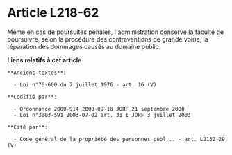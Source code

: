 # Article L218-62

Même en cas de poursuites pénales, l'administration conserve la faculté de poursuivre, selon la procédure des contraventions
de grande voirie, la réparation des dommages causés au domaine public.

**Liens relatifs à cet article**

	**Anciens textes**:

	  - Loi n°76-600 du 7 juillet 1976 - art. 16 (V)

	**Codifié par**:

	  - Ordonnance 2000-914 2000-09-18 JORF 21 septembre 2000
	  - Loi n°2003-591 2003-07-02 art. 31 I JORF 3 juillet 2003

	**Cité par**:

	  - Code général de la propriété des personnes publ... - art. L2132-29 (V)
